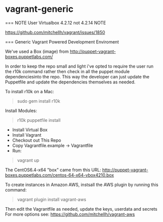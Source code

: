 vagrant-generic
===============

=== NOTE User Virtualbox 4.2.12 not 4.2.14 NOTE 

https://github.com/mitchellh/vagrant/issues/1850

===
Generic Vagrant Powered Development Enviroment

We've used a Box (image) from http://puppet-vagrant-boxes.puppetlabs.com/

In order to keep the repo small and light i've opted to require the user run the r10k command rather then check in all the puppet module dependenciesinto the repo. This way the developer can just update the Puppetfile and update the dependencies themselves as needed.

To install r10k on a Mac: 
>sudo gem install r10k

Install Modules:
>r10k puppetfile install

* Install Virtual Box
* Install Vagrant
* Checkout out This Repo
* Copy Vagrantfile.example -> Vagrantfile
* Run:
>vagrant up



The CentOS6.4-x64 "box" came from this URL:
 http://puppet-vagrant-boxes.puppetlabs.com/centos-64-x64-vbox4210.box

To create instances in Amazon AWS, instsall the AWS plugin by running this command:
> vagrant plugin install vagrant-aws

Then edit the Vagrantfile as needed, update the keys, userdata and secrets 
For more options see: https://github.com/mitchellh/vagrant-aws

